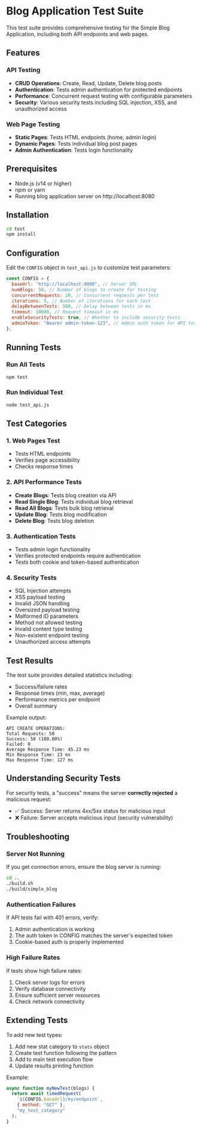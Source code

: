 # Blog Application Test Suite

This test suite provides comprehensive testing for the Simple Blog Application, including both API endpoints and web pages.

## Features

### API Testing

- **CRUD Operations**: Create, Read, Update, Delete blog posts
- **Authentication**: Tests admin authentication for protected endpoints
- **Performance**: Concurrent request testing with configurable parameters
- **Security**: Various security tests including SQL injection, XSS, and unauthorized access

### Web Page Testing

- **Static Pages**: Tests HTML endpoints (home, admin login)
- **Dynamic Pages**: Tests individual blog post pages
- **Admin Authentication**: Tests login functionality

## Prerequisites

- Node.js (v14 or higher)
- npm or yarn
- Running blog application server on http://localhost:8080

## Installation

```bash
cd test
npm install
```

## Configuration

Edit the `CONFIG` object in `test_api.js` to customize test parameters:

```javascript
const CONFIG = {
  baseUrl: "http://localhost:8080", // Server URL
  numBlogs: 50, // Number of blogs to create for testing
  concurrentRequests: 20, // Concurrent requests per test
  iterations: 5, // Number of iterations for each test
  delayBetweenTests: 500, // Delay between tests in ms
  timeout: 10000, // Request timeout in ms
  enableSecurityTests: true, // Whether to include security tests
  adminToken: "Bearer admin-token-123", // Admin auth token for API tests
};
```

## Running Tests

### Run All Tests

```bash
npm test
```

### Run Individual Test

```bash
node test_api.js
```

## Test Categories

### 1. Web Pages Test

- Tests HTML endpoints
- Verifies page accessibility
- Checks response times

### 2. API Performance Tests

- **Create Blogs**: Tests blog creation via API
- **Read Single Blog**: Tests individual blog retrieval
- **Read All Blogs**: Tests bulk blog retrieval
- **Update Blog**: Tests blog modification
- **Delete Blog**: Tests blog deletion

### 3. Authentication Tests

- Tests admin login functionality
- Verifies protected endpoints require authentication
- Tests both cookie and token-based authentication

### 4. Security Tests

- SQL Injection attempts
- XSS payload testing
- Invalid JSON handling
- Oversized payload testing
- Malformed ID parameters
- Method not allowed testing
- Invalid content type testing
- Non-existent endpoint testing
- Unauthorized access attempts

## Test Results

The test suite provides detailed statistics including:

- Success/failure rates
- Response times (min, max, average)
- Performance metrics per endpoint
- Overall summary

Example output:

```
API CREATE OPERATIONS:
Total Requests: 50
Success: 50 (100.00%)
Failed: 0
Average Response Time: 45.23 ms
Min Response Time: 23 ms
Max Response Time: 127 ms
```

## Understanding Security Tests

For security tests, a "success" means the server **correctly rejected** a malicious request:

- ✅ Success: Server returns 4xx/5xx status for malicious input
- ❌ Failure: Server accepts malicious input (security vulnerability)

## Troubleshooting

### Server Not Running

If you get connection errors, ensure the blog server is running:

```bash
cd ..
./build.sh
./build/simple_blog
```

### Authentication Failures

If API tests fail with 401 errors, verify:

1. Admin authentication is working
2. The auth token in CONFIG matches the server's expected token
3. Cookie-based auth is properly implemented

### High Failure Rates

If tests show high failure rates:

1. Check server logs for errors
2. Verify database connectivity
3. Ensure sufficient server resources
4. Check network connectivity

## Extending Tests

To add new test types:

1. Add new stat category to `stats` object
2. Create test function following the pattern
3. Add to main test execution flow
4. Update results printing function

Example:

```javascript
async function myNewTest(blogs) {
  return await timedRequest(
    `${CONFIG.baseUrl}/my/endpoint`,
    { method: "GET" },
    "my_test_category"
  );
}
```
